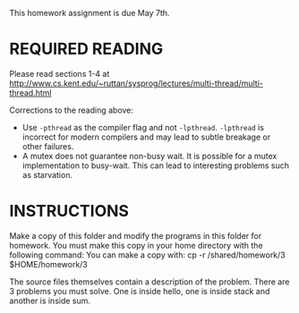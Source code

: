 This homework assignment is due May 7th.

# REQUIRED READING 

Please read sections 1-4 at http://www.cs.kent.edu/~ruttan/sysprog/lectures/multi-thread/multi-thread.html

Corrections to the reading above:
* Use `-pthread` as the compiler flag and not `-lpthread`. `-lpthread` is
  incorrect for modern compilers and may lead to subtle breakage or other
  failures.
* A mutex does not guarantee non-busy wait. It is possible for a mutex
  implementation to busy-wait. This can lead to interesting problems
  such as starvation.



# INSTRUCTIONS

Make a copy of this folder and modify the programs in this folder for homework.
You must make this copy in your home directory with the following command:
You can make a copy with:
cp -r /shared/homework/3 $HOME/homework/3

The source files themselves contain a description of the problem. There are
3 problems you must solve. One is inside hello, one is inside stack and another
is inside sum.
